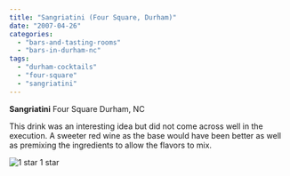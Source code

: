```yaml
---
title: "Sangriatini (Four Square, Durham)"
date: "2007-04-26"
categories:
  - "bars-and-tasting-rooms"
  - "bars-in-durham-nc"
tags:
  - "durham-cocktails"
  - "four-square"
  - "sangriatini"
---
```


**Sangriatini** Four Square Durham, NC

This drink was an interesting idea but did not come across well in the execution. A sweeter red wine as the base would have been better as well as premixing the ingredients to allow the flavors to mix.




<div class="caption">

![1 star](http://s3.amazonaws.com/thegourmez-wpmedia/2009/04/rating_olive1.gif "rating_olive1") 1 star</div>


